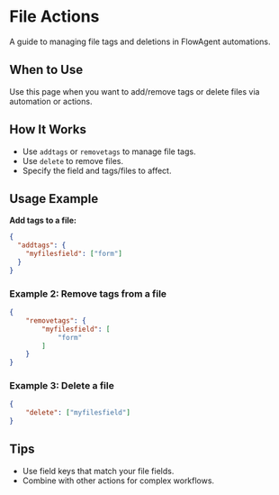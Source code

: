 # File Actions

A guide to managing file tags and deletions in FlowAgent automations.

## When to Use
Use this page when you want to add/remove tags or delete files via automation or actions.

## How It Works
- Use `addtags` or `removetags` to manage file tags.
- Use `delete` to remove files.
- Specify the field and tags/files to affect.

## Usage Example
**Add tags to a file:**
```json
{
  "addtags": {
    "myfilesfield": ["form"]
  }
}
```

### Example 2: Remove tags from a file

```json
{
    "removetags": {
        "myfilesfield": [
            "form"
        ]
    }
}
```

### Example 3: Delete a file

```json
{
    "delete": ["myfilesfield"]
}
```

## Tips
- Use field keys that match your file fields.
- Combine with other actions for complex workflows.